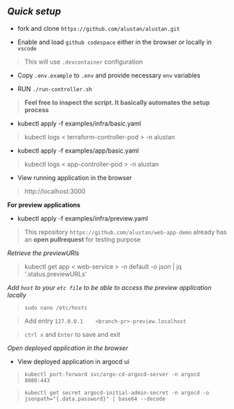 ## *Quick setup*

- fork and clone `https://github.com/alustan/alustan.git`

- Enable and load `github codespace` either in the browser or locally in `vscode`

> This will use `.devcontainer` configuration

- Copy `.env.example` to `.env` and provide necessary `env` variables

- RUN `./run-controller.sh` 

> **Feel free to inspect the script. It basically automates the setup process**

- kubectl apply -f examples/infra/basic.yaml

> kubectl logs < terraform-controller-pod > -n alustan

- kubectl apply -f examples/app/basic.yaml

> kubectl logs < app-controller-pod > -n alustan

- View running application in the browser

> http://localhost:3000

**For preview applications**

- kubectl apply -f examples/infra/preview.yaml

> This repository `https://github.com/alustan/web-app-demo` already has an **open pullrequest** for testing purpose

*Retrieve the previewURls*

> kubectl get app < web-service > -n default -o json | jq '.status.previewURLs'

*Add `host` to your `etc file` to be able to access the preview application locally*

> `sudo nano /etc/hosts`

> Add entry `127.0.0.1    <branch-pr>-preview.localhost`

> `ctrl x` and `Enter` to save and exit

*Open deployed application in the browser*

- View deployed application in argocd ui

> `kubectl port-forward svc/argo-cd-argocd-server -n argocd 8080:443`

> `kubectl get secret argocd-initial-admin-secret -n argocd -o jsonpath="{.data.password}" | base64 --decode`

